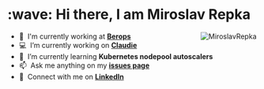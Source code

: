 <h1 align="left" id="title">:wave: Hi there, I am Miroslav Repka</h1>

<a href="#title">
  <img src="https://github-readme-stats.vercel.app/api?username=MiroslavRepka&count_private=true&show_icons=true&theme=transparent&hide=stars" alt="MiroslavRepka" align="right" />
</a>

- :office: &nbsp;I'm currently working at **[Berops]**
- :computer: &nbsp;I’m currently working on **[Claudie]**
- :seedling: &nbsp;I’m currently learning **Kubernetes nodepool autoscalers**
- :mailbox: &nbsp;Ask me anything on my **[issues page]**
- :speech_balloon: &nbsp;Connect with me on **[LinkedIn]**

<!-- links -->
[berops]: https://github.com/Berops "Berops"
[issues page]: https://github.com/MiroslavRepka/MiroslavRepka/issues "MiroslavRepka/issues"
[linkedin]: https://www.linkedin.com/in/miroslavrepka "Miroslav Repka LinkedIn"
[claudie]: https://github.com/Berops/claudie "Claudie"
